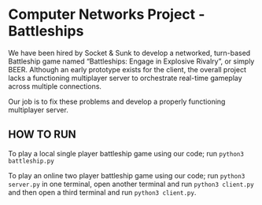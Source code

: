 # Computer Networks Project - Battleships
We have been hired by Socket & Sunk to develop a networked, turn-based Battleship game named “Battleships: Engage in Explosive Rivalry”, or simply BEER. Although an early prototype exists for the client, the overall project lacks a functioning multiplayer server to orchestrate real-time gameplay across multiple connections.    

Our job is to fix these problems and develop a properly functioning multiplayer server.

## HOW TO RUN   
To play a local single player battleship game using our code; run ```python3 battleship.py```   

To play an online two player battleship game using our code; run ```python3 server.py``` in one terminal, open another terminal and run ```python3 client.py``` and then open a third terminal and run ```python3 client.py```.
